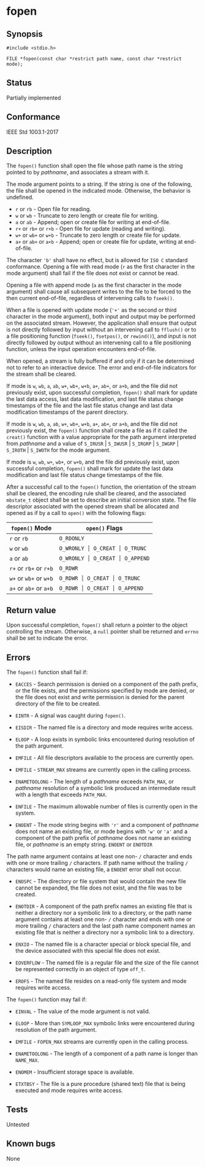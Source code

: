 # fopen

## Synopsis

`#include <stdio.h>`

`FILE *fopen(const char *restrict path name, const char *restrict mode);`

## Status

Partially implemented

## Conformance

IEEE Std 1003.1-2017

## Description

The `fopen()` function shall open the file whose path name is the string pointed to by _pathname_, and associates a
stream with it.

The mode argument points to a string. If the string is one of the following, the file shall be opened in the indicated
mode. Otherwise, the behavior is undefined.

* `r` or `rb` - Open file for reading.
* `w` or `wb` - Truncate to zero length or create file for writing.
* `a` or `ab` - Append; open or create file for writing at end-of-file.
* `r+` or `rb+` or `r+b` - Open file for update (reading and writing).
* `w+` or `wb+` or `w+b` - Truncate to zero length or create file for update.
* `a+` or `ab+` or `a+b` - Append; open or create file for update, writing at end-of-file.

The
character `'b'` shall have no effect, but is allowed for `ISO C` standard conformance.  Opening a file with read mode
(`r` as the first character in the mode argument) shall fail if the file does not exist or cannot be read.

Opening a file with append mode (`a` as the first character in the mode argument) shall cause all subsequent writes to
the file to be forced to the then current end-of-file, regardless of intervening calls to `fseek()`.

When a file is opened with update mode (`'+'` as the second or third character in the mode argument), both input and
output may be performed on the associated stream. However, the application shall ensure that output is not directly
followed by input without an intervening call to `fflush()` or to a file positioning function (`fseek()`, `fsetpos()`,
or `rewind()`), and input is not directly followed by output without an intervening call to a file positioning function,
unless the input operation encounters end-of-file.

When opened, a stream is fully buffered if and only if it can be determined not to refer to an interactive device. The
error and end-of-file indicators for the stream shall be cleared.

If mode is `w`, `wb`, `a`, `ab`, `w+`, `wb+`, `w+b`, `a+`, `ab+`, or `a+b`, and the file did not previously exist, upon
successful completion, `fopen()` shall mark for update the last data access, last data modification, and last file
status change timestamps of the file and the last file status change and last data modification timestamps of the parent
directory.

If mode is `w`, `wb`, `a`, `ab`, `w+`, `wb+`, `w+b`, `a+`, `ab+`, or `a+b`, and the file did not previously exist, the
`fopen()` function shall create a file as if it called the `creat()` function with a value appropriate for the path
argument interpreted from _pathname_ and a value of `S_IRUSR` | `S_IWUSR` | `S_IRGRP` | `S_IWGRP` | `S_IROTH` |
`S_IWOTH` for the mode argument.

If mode is `w`, `wb`, `w+`, `wb+`, or `w+b`, and the file did previously exist, upon successful completion, `fopen()`
shall mark for update the last data modification and last file status change timestamps of the file.

After a successful call to the `fopen()` function, the orientation of the stream shall be cleared, the encoding
rule shall be cleared, and the associated `mbstate_t` object
shall be set to describe an initial conversion state.
The file descriptor associated with the opened stream shall be allocated and opened as if by a call to `open()` with the
following flags:

<!-- Here we are using Hebrew Punctuation Paseq (U+05C0), because of wrong formatting on Phoenix-RTOS website -->

| `fopen()` Mode         | `open()` Flags                        |
|------------------------|---------------------------------------|
| `r` or `rb`            | `O_RDONLY`                            |
| `w` or `wb`            | `O_WRONLY ׀ O_CREAT ׀ O_TRUNC`        |
| `a` or `ab`            | `O_WRONLY ׀ O_CREAT ׀ O_APPEND`       |
| `r+` or `rb+` or `r+b` | `O_RDWR`                              |
| `w+` or `wb+` or `w+b` | `O_RDWR ׀ O_CREAT ׀ O_TRUNC`          |
| `a+` or `ab+` or `a+b` | `O_RDWR ׀ O_CREAT ׀ O_APPEND`         |

## Return value

Upon successful completion, `fopen()` shall return a pointer to the object controlling the stream. Otherwise, a `null`
pointer shall be returned and `errno` shall be set to indicate the error.

## Errors

The `fopen()` function shall fail if:

* `EACCES` - Search permission is denied on a component of the path prefix, or the file exists, and the permissions
 specified by mode are denied, or the file does not exist and write permission is denied for the parent directory of the
 file to be created.

* `EINTR` - A signal was caught during `fopen()`.

* `EISDIR` - The named file is a directory and mode requires write access.

* `ELOOP` - A loop exists in symbolic links encountered during resolution of the path argument.

* `EMFILE` - All file descriptors available to the process are currently open.

* `EMFILE` - `STREAM_MAX` streams are currently open in the calling process.

* `ENAMETOOLONG` - The length of a _pathname_ exceeds `PATH_MAX`, or _pathname_ resolution of a symbolic link produced
 an intermediate result with a length that exceeds `PATH_MAX`.

* `ENFILE` - The maximum allowable number of files is currently open in the system.

* `ENOENT` - The mode string begins with `'r'` and a component of _pathname_ does not name an existing file, or mode
 begins with `'w'` or `'a'` and a component of the path prefix of _pathname_ does not name an existing file, or
 _pathname_ is an empty string. `ENOENT` or `ENOTDIR`

The path name argument contains at least one non- `/` character and ends with one or more trailing `/`
characters. If path name without the trailing `/` characters would name an existing file, a `ENOENT` error
shall not occur.

* `ENOSPC` - The directory or file system that would contain the new file cannot be expanded, the file does not exist,
 and the file was to be created.

* `ENOTDIR` - A component of the path prefix names an existing file that is neither a directory nor a symbolic link
 to a directory, or the path name argument contains at least one non- `/` character and ends with one or more
 trailing `/` characters and the last path name component names an existing file that is neither a directory nor a
 symbolic link to a directory.

* `ENXIO` - The named file is a character special or block special file, and the device associated with this special
file does not exist.

* `EOVERFLOW` - The named file is a regular file and the size of the file cannot be represented correctly in an object
of type `off_t`.

* `EROFS` - The named file resides on a read-only file system and mode requires write access.

The `fopen()` function may fail if:

* `EINVAL` - The value of the mode argument is not valid.

* `ELOOP` - More than `SYMLOOP_MAX` symbolic links were encountered during resolution of the path argument.

* `EMFILE` - `FOPEN_MAX` streams are currently open in the calling process.

* `ENAMETOOLONG` - The length of a component of a path name is longer than `NAME_MAX`.

* `ENOMEM` - Insufficient storage space is available.

* `ETXTBSY` - The file is a pure procedure (shared text) file that is being executed and mode requires write access.

## Tests

Untested

## Known bugs

None

